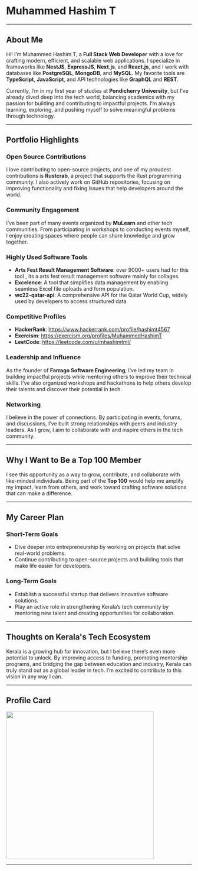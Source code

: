 # Muhammed Hashim T

---

## About Me  
Hi! I’m Muhammed Hashim T, a **Full Stack Web Developer** with a love for crafting modern, efficient, and scalable web applications. I specialize in frameworks like **NestJS**, **ExpressJS**, **Next.js**, and **React.js**, and I work with databases like **PostgreSQL**, **MongoDB**, and **MySQL**. My favorite tools are **TypeScript**, **JavaScript**, and API technologies like **GraphQL** and **REST**.  

Currently, I’m in my first year of studies at **Pondicherry University**, but I’ve already dived deep into the tech world, balancing academics with my passion for building and contributing to impactful projects. I’m always learning, exploring, and pushing myself to solve meaningful problems through technology.  

---

## Portfolio Highlights  

### Open Source Contributions  
I love contributing to open-source projects, and one of my proudest contributions is **Rustcrab**, a project that supports the Rust programming community. I also actively work on GitHub repositories, focusing on improving functionality and fixing issues that help developers around the world.  

### Community Engagement  
I’ve been part of many events organized by **MuLearn** and other tech communities. From participating in workshops to conducting events myself, I enjoy creating spaces where people can share knowledge and grow together.  

### Highly Used Software Tools
- **Arts Fest Result Management Software**: over 9000+ users had for this tool , its a arts fest result management software mainly for collages.
- **Excelence**: A tool that simplifies data management by enabling seamless Excel file uploads and form population.  
- **wc22-qatar-api**: A comprehensive API for the Qatar World Cup, widely used by developers to access structured data.  

### Competitive Profiles  
- **HackerRank**: https://www.hackerrank.com/profile/hashimt4567
- **Exercism**: https://exercism.org/profiles/MuhammedHashimT
- **LeetCode**: https://leetcode.com/u/mhashimtml/

### Leadership and Influence  
As the founder of **Farrago Software Engineering**, I’ve led my team in building impactful projects while mentoring others to improve their technical skills. I’ve also organized workshops and hackathons to help others develop their talents and discover their potential in tech.  

### Networking  
I believe in the power of connections. By participating in events, forums, and discussions, I’ve built strong relationships with peers and industry leaders. As I grow, I aim to collaborate with and inspire others in the tech community.  

---

## Why I Want to Be a Top 100 Member  
I see this opportunity as a way to grow, contribute, and collaborate with like-minded individuals. Being part of the **Top 100** would help me amplify my impact, learn from others, and work toward crafting software solutions that can make a difference.  

---

## My Career Plan  

### Short-Term Goals  
- Dive deeper into entrepreneurship by working on projects that solve real-world problems.  
- Continue contributing to open-source projects and building tools that make life easier for developers.  

### Long-Term Goals  
- Establish a successful startup that delivers innovative software solutions.  
- Play an active role in strengthening Kerala’s tech community by mentoring new talent and creating opportunities for collaboration.  

---

## Thoughts on Kerala's Tech Ecosystem  
Kerala is a growing hub for innovation, but I believe there’s even more potential to unlock. By improving access to funding, promoting mentorship programs, and bridging the gap between education and industry, Kerala can truly stand out as a global leader in tech. I’m excited to contribute to this vision in any way I can.  

---

## Profile Card  
<img
    src="https://mulearn.org/embed/rank/muhammedhashimt@mulearn"
    width="400px">
</img>

---  
